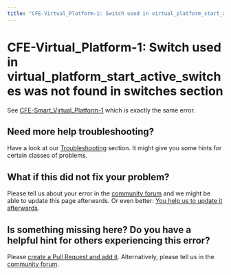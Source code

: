 ```yaml
---
title: "CFE-Virtual_Platform-1: Switch used in virtual_platform_start_active_switches was not found in switches section"
---
```


# CFE-Virtual_Platform-1: Switch used in virtual_platform_start_active_switches was not found in switches section

See [CFE-Smart_Virtual_Platform-1](CFE-Smart_Virtual_Platform-1.md) which
is exactly the same error.

## Need more help troubleshooting?

Have a look at our [Troubleshooting](../troubleshooting/index.md) section. It might give you some hints for certain classes of
problems.

## What if this did not fix your problem?

Please tell us about your error in the [community forum](../community/index.md) and we might
be able to update this page afterwards. Or even better:
[You help us to update it afterwards](../about/help_docs.md).

## Is something missing here? Do you have a helpful hint for others experiencing this error?

Please
[create a Pull Request and add it](../about/help_docs.md). Alternatively, please tell us in the [community forum](../community/index.md).
